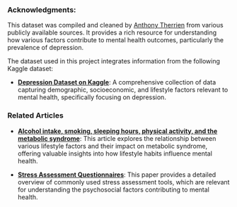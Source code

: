 ### Acknowledgments:
This dataset was compiled and cleaned by [Anthony Therrien](https://www.kaggle.com/anthonytherrien) from various publicly available sources. It provides a rich resource for understanding how various factors contribute to mental health outcomes, particularly the prevalence of depression.


The dataset used in this project integrates information from the following Kaggle dataset:
- **[Depression Dataset on Kaggle](https://www.kaggle.com/datasets/anthonytherrien/depression-dataset/data)**: A comprehensive collection of data capturing demographic, socioeconomic, and lifestyle factors relevant to mental health, specifically focusing on depression.

### Related Articles

- **[Alcohol intake, smoking, sleeping hours, physical activity, and the metabolic syndrome](https://pubmed.ncbi.nlm.nih.gov/17239432/)**: This article explores the relationship between various lifestyle factors and their impact on metabolic syndrome, offering valuable insights into how lifestyle habits influence mental health.
  
- **[Stress Assessment Questionnaires](https://academic.oup.com/occmed/article/73/3/175/7143170#google_vignette)**: This paper provides a detailed overview of commonly used stress assessment tools, which are relevant for understanding the psychosocial factors contributing to mental health.
